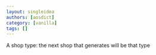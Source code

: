 ```yaml
---
layout: singleidea
authors: [aosdict]
category: [vanilla]
tags: []
---
```

A shop type: the next shop that generates will be that type
